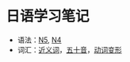 # 日语学习笔记

- 语法：[N5](./docs/grammar/n5.md), [N4](./docs/grammar/n4.md)
- 词汇：[近义词](./docs/vocab/compare.md)，[五十音](./docs/vocab/fifty.md)，[动词变形](./docs/vocab/transform.md)
